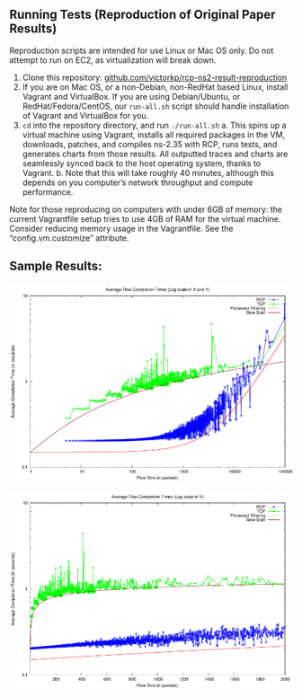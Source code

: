 ## Running Tests (Reproduction of Original Paper Results) ##
Reproduction scripts are intended for use Linux or Mac OS only. Do not attempt to run on EC2, as virtualization will break down.

 1. Clone this repository: [github.com/victorkp/rcp-ns2-result-reproduction](https://github.com/victorkp/rcp-ns2-result-reproduction)
 2. If you are on Mac OS, or a non-Debian, non-RedHat based Linux, install Vagrant and VirtualBox. If you are using Debian/Ubuntu, or RedHat/Fedora/CentOS, our `run-all.sh` script should handle installation of Vagrant and VirtualBox for you.
 3. `cd` into the repository directory, and run `./run-all.sh`
   a. This spins up a virtual machine using Vagrant, installs all required packages in the VM, downloads, patches, and compiles ns-2.35 with RCP, runs tests, and generates charts from those results. All outputted traces and charts are seamlessly synced back to the host operating system, thanks to Vagrant.
   b. Note that this will take roughly 40 minutes, although this depends on you computer’s network throughput and compute performance.


Note for those reproducing on computers with under 6GB of memory: 
the current Vagrantfile setup tries to use 4GB of RAM for the virtual machine. Consider reducing memory usage in the Vagrantfile. See the “config.vm.customize” attribute.

## Sample Results: ##
![log scale result](sample-output/log-plot.png)

![normal scale result](sample-output/normal-plot.png)
